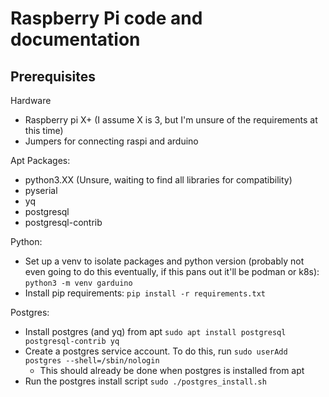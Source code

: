 # Raspberry Pi code and documentation

## Prerequisites
Hardware
- Raspberry pi X+ (I assume X is 3, but I'm unsure of the requirements at this time)
- Jumpers for connecting raspi and arduino

Apt Packages:
- python3.XX (Unsure, waiting to find all libraries for compatibility)
- pyserial
- yq
- postgresql
- postgresql-contrib

Python:
- Set up a venv to isolate packages and python version (probably not even going to do this eventually, if this pans out it'll be podman or k8s): `python3 -m venv garduino`
- Install pip requirements: `pip install -r requirements.txt`

Postgres:
- Install postgres (and yq) from apt `sudo apt install postgresql postgresql-contrib yq`
- Create a postgres service account. To do this, run `sudo userAdd postgres --shell=/sbin/nologin`
    - This should already be done when postgres is installed from apt
- Run the postgres install script `sudo ./postgres_install.sh`